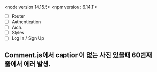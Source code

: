 <node version 14.15.5>
<npm version : 6.14.11>

- [ ] Router
- [ ] Authentication
- [ ] Arch.
- [ ] Styles
- [ ] Log In / Sign Up

## Comment.js에서 caption이 없는 사진 있을때 60번째 줄에서 에러 발생.
